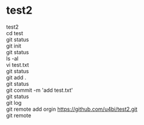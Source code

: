 # test2
test2
<br>
cd test
<br>
git status
<br>
git init
<br>
git status
<br>
ls -al
<br>
vi test.txt
<br>
git status
<br>
git add .
<br>
git status
<br>
git commit -m 'add test.txt'
<br>
git status
<br>
git log
<br>
git remote add orgin https://github.com/u4bi/test2.git
<br>
git remote
<br>
